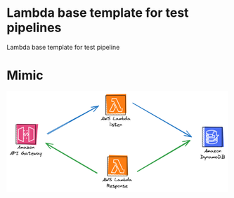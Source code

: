 # Lambda base template for test pipelines
Lambda base template for test pipeline

# Mimic

![image](./docs/1.png)
